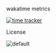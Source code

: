 wakatime metrics

[![time tracker](https://wakatime.com/badge/github/kkouomeu/1kevinson.svg)](https://wakatime.com/badge/github/kkouomeu/1kevinson)

License

![default](https://img.shields.io/badge/license-Unlicensed-orange)
